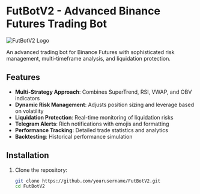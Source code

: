 # FutBotV2 - Advanced Binance Futures Trading Bot

![FutBotV2 Logo](https://via.placeholder.com/150)

An advanced trading bot for Binance Futures with sophisticated risk management, multi-timeframe analysis, and liquidation protection.

## Features

- **Multi-Strategy Approach**: Combines SuperTrend, RSI, VWAP, and OBV indicators
- **Dynamic Risk Management**: Adjusts position sizing and leverage based on volatility
- **Liquidation Protection**: Real-time monitoring of liquidation risks
- **Telegram Alerts**: Rich notifications with emojis and formatting
- **Performance Tracking**: Detailed trade statistics and analytics
- **Backtesting**: Historical performance simulation

## Installation

1. Clone the repository:
   ```bash
   git clone https://github.com/yourusername/FutBotV2.git
   cd FutBotV2